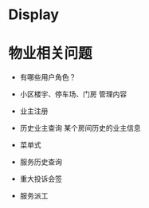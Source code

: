 # Display
# 物业相关问题

* 有哪些用户角色？

* 小区楼宇、停车场、门房 管理内容
* 业主注册
* 历史业主查询 某个房间历史的业主信息
* 菜单式
* 服务历史查询 
* 重大投诉会签
* 服务派工
